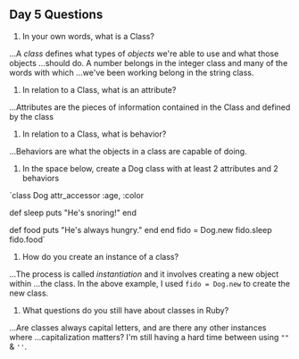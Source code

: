 ## Day 5 Questions

1. In your own words, what is a Class?

...A *class* defines what types of *objects* we're able to use and what those objects
...should do.  A number belongs in the integer class and many of the words with which
...we've been working belong in the string class.
1. In relation to a Class, what is an attribute?

...Attributes are the pieces of information contained in the Class and defined by the class

1. In relation to a Class, what is behavior?

...Behaviors are what the objects in a class are capable of doing.
1. In the space below, create a Dog class with at least 2 attributes and 2 behaviors

`class Dog
  attr_accessor :age, :color

  def sleep
  puts "He's snoring!"
  end

  def food
  puts "He's always hungry."
  end
  end
  fido = Dog.new
  fido.sleep
  fido.food`
1. How do you create an instance of a class?

...The process is called *instantiation* and it involves creating a new object within
...the class.  In the above example, I used `fido = Dog.new` to create the new class.
1. What questions do you still have about classes in Ruby?

...Are classes always capital letters, and are there any other instances where
...capitalization matters?  I'm still having a hard time between using `""` & `''`.
